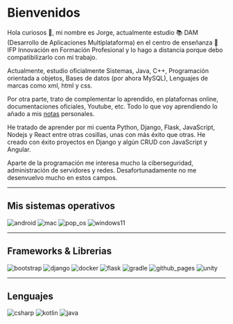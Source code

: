 # Bienvenidos

Hola curiosos 👋, mi nombre es Jorge, actualmente estudio 📚 DAM (Desarrollo de Aplicaciones Multiplataforma) en el centro de enseñanza 🏫 IFP Innovación en Formación Profesional y lo hago a distancia porque debo compatibilizarlo con mi trabajo.

Actualmente, estudio oficialmente Sistemas, Java, C++, Programación orientada a objetos, Bases de datos (por ahora MySQL), Lenguajes de marcas como xml, html y css.

Por otra parte, trato de complementar lo aprendido, en platafornas online, documentaciones oficiales, Youtube, etc. Todo lo que voy aprendiendo lo añado a mis [notas](https://github.com/jramosperez84/Notas/blob/main/README.md) personales.

He tratado de aprender por mi cuenta Python, Django, Flask, JavaScript, Nodejs y React entre otras cosillas, unas con más éxito que otras. He creado con éxito proyectos en Django y algún CRUD con JavaScript y Angular.

Aparte de la programación me interesa mucho la ciberseguridad, administración de servidores y redes. Desafortunadamente no me desenvuelvo mucho en estos campos.

---

## Mis sistemas operativos

![android](https://img.shields.io/badge/Android-3DDC84?style=for-the-badge&logo=android&logoColor=white) ![mac](https://img.shields.io/badge/mac%20os-000000?style=for-the-badge&logo=apple&logoColor=white) ![pop_os](https://img.shields.io/badge/Pop!_OS-48B9C7?style=for-the-badge&logo=Pop!_OS&logoColor=white) ![windows11](https://img.shields.io/badge/Windows_11-0078d4?style=for-the-badge&logo=windows-11&logoColor=white)

---

## Frameworks & Librerias

![bootstrap](https://img.shields.io/badge/Bootstrap-563D7C?style=for-the-badge&logo=bootstrap&logoColor=white
) ![django](https://img.shields.io/badge/Django-092E20?style=for-the-badge&logo=django&logoColor=green) ![docker](https://img.shields.io/badge/Docker-2CA5E0?style=for-the-badge&logo=docker&logoColor=white) ![flask](https://img.shields.io/badge/Flask-000000?style=for-the-badge&logo=flask&logoColor=white) ![gradle](https://img.shields.io/badge/gradle-02303A?style=for-the-badge&logo=gradle&logoColor=white) ![github_pages](https://img.shields.io/badge/GitHub%20Pages-222222?style=for-the-badge&logo=GitHub%20Pages&logoColor=white) ![unity](https://img.shields.io/badge/Unity-100000?style=for-the-badge&logo=unity&logoColor=white)

---

## Lenguajes

![csharp](https://img.shields.io/badge/C%23-239120?style=for-the-badge&logo=c-sharp&logoColor=white) ![kotlin](https://img.shields.io/badge/Kotlin-0095D5?&style=for-the-badge&logo=kotlin&logoColor=white) ![java](https://img.shields.io/badge/OpenJDK-ED8B00?style=for-the-badge&logo=openjdk&logoColor=white)
